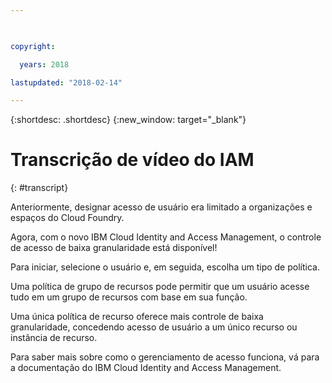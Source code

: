 ```yaml
---

 

copyright:

  years: 2018

lastupdated: "2018-02-14" 

---
```



{:shortdesc: .shortdesc} 
{:new_window: target="_blank"}

# Transcrição de vídeo do IAM
{: #transcript}

Anteriormente, designar acesso de usuário era limitado a organizações e espaços do Cloud Foundry. 

Agora, com o novo IBM Cloud Identity and Access Management, o controle de acesso de baixa granularidade está disponível!

Para iniciar, selecione o usuário e, em seguida, escolha um tipo de política.

Uma política de grupo de recursos pode permitir que um usuário acesse tudo em um grupo de recursos com base em sua função. 

Uma única política de recurso oferece mais controle de baixa granularidade, concedendo acesso de usuário a um único recurso ou instância de recurso. 

Para saber mais sobre como o gerenciamento de acesso funciona, vá para a documentação do IBM Cloud Identity and Access Management.
